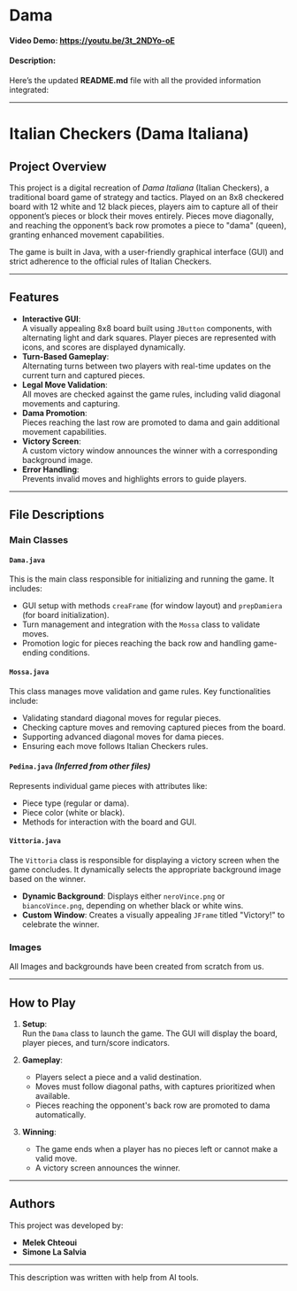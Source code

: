 # Dama
#### Video Demo:  <https://youtu.be/3t_2NDYo-oE>
#### Description:
Here’s the updated **README.md** file with all the provided information integrated:

---

# Italian Checkers (Dama Italiana)

## Project Overview

This project is a digital recreation of *Dama Italiana* (Italian Checkers), a traditional board game of strategy and tactics. Played on an 8x8 checkered board with 12 white and 12 black pieces, players aim to capture all of their opponent’s pieces or block their moves entirely. Pieces move diagonally, and reaching the opponent’s back row promotes a piece to "dama" (queen), granting enhanced movement capabilities.

The game is built in Java, with a user-friendly graphical interface (GUI) and strict adherence to the official rules of Italian Checkers.

---

## Features

- **Interactive GUI**:  
  A visually appealing 8x8 board built using `JButton` components, with alternating light and dark squares. Player pieces are represented with icons, and scores are displayed dynamically.  
- **Turn-Based Gameplay**:  
  Alternating turns between two players with real-time updates on the current turn and captured pieces.  
- **Legal Move Validation**:  
  All moves are checked against the game rules, including valid diagonal movements and capturing.  
- **Dama Promotion**:  
  Pieces reaching the last row are promoted to dama and gain additional movement capabilities.  
- **Victory Screen**:  
  A custom victory window announces the winner with a corresponding background image.  
- **Error Handling**:  
  Prevents invalid moves and highlights errors to guide players.  

---

## File Descriptions

### Main Classes

#### **`Dama.java`**
This is the main class responsible for initializing and running the game. It includes:  
- GUI setup with methods `creaFrame` (for window layout) and `prepDamiera` (for board initialization).  
- Turn management and integration with the `Mossa` class to validate moves.  
- Promotion logic for pieces reaching the back row and handling game-ending conditions.  

#### **`Mossa.java`**
This class manages move validation and game rules. Key functionalities include:  
- Validating standard diagonal moves for regular pieces.  
- Checking capture moves and removing captured pieces from the board.  
- Supporting advanced diagonal moves for dama pieces.  
- Ensuring each move follows Italian Checkers rules.  

#### **`Pedina.java`** *(Inferred from other files)*  
Represents individual game pieces with attributes like:  
- Piece type (regular or dama).  
- Piece color (white or black).  
- Methods for interaction with the board and GUI.

#### **`Vittoria.java`**
The `Vittoria` class is responsible for displaying a victory screen when the game concludes. It dynamically selects the appropriate background image based on the winner.  
- **Dynamic Background**: Displays either `neroVince.png` or `biancoVince.png`, depending on whether black or white wins.  
- **Custom Window**: Creates a visually appealing `JFrame` titled "Victory!" to celebrate the winner.

### Images

All Images and backgrounds have been created from scratch from us.

---

## How to Play

1. **Setup**:  
   Run the `Dama` class to launch the game. The GUI will display the board, player pieces, and turn/score indicators.  

2. **Gameplay**:  
   - Players select a piece and a valid destination.  
   - Moves must follow diagonal paths, with captures prioritized when available.  
   - Pieces reaching the opponent's back row are promoted to dama automatically.  

3. **Winning**:  
   - The game ends when a player has no pieces left or cannot make a valid move.  
   - A victory screen announces the winner.

---

## Authors

This project was developed by:  
- **Melek Chteoui**  
- **Simone La Salvia**

---

This description was written with help from AI tools.
